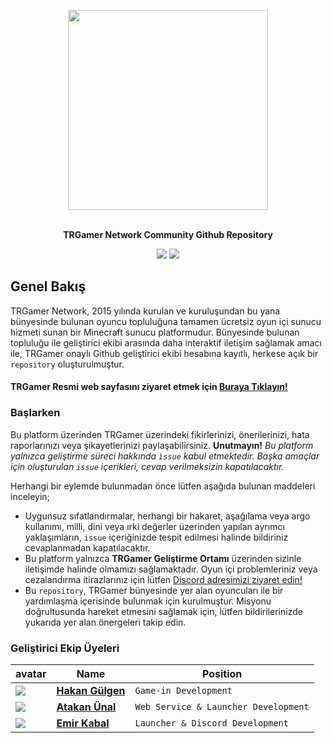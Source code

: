 <p align="center"> <img align="center" style="width: 320px" src="https://cdn.datafex.com.tr/XeP8UY.png" /> </p> <br />

<div align="center">
<b>TRGamer Network Community Github Repository</b>
</div>

<div align="center">

![](https://forthebadge.com/images/badges/built-with-love.svg) ![](https://forthebadge.com/images/badges/for-you.svg)
</div>

## Genel Bakış
TRGamer Network, 2015 yılında kurulan ve kuruluşundan bu yana bünyesinde bulunan oyuncu topluluğuna tamamen ücretsiz oyun içi sunucu hizmeti sunan bir Minecraft sunucu platformudur. Bünyesinde bulunan topluluğu ile geliştirici ekibi arasında daha interaktif iletişim sağlamak amacı ile, TRGamer onaylı Github geliştirici ekibi hesabına kayıtlı, herkese açık bir `repository` oluşturulmuştur. 

#### TRGamer Resmi web sayfasını ziyaret etmek için [Buraya Tıklayın!](https://trgamer.net)

### Başlarken 
Bu platform üzerinden TRGamer üzerindeki fikirlerinizi, önerilerinizi, hata raporlarınızı veya şikayetlerinizi paylaşabilirsiniz. **Unutmayın!** *Bu platform yalnızca geliştirme süreci hakkında `ìssue` kabul etmektedir. Başka amaçlar için oluşturulan `issue` içerikleri, cevap verilmeksizin kapatılacaktır.* 

Herhangi bir eylemde bulunmadan önce lütfen aşağıda bulunan maddeleri inceleyin;
- Uygunsuz sıfatlandırmalar, herhangi bir hakaret, aşağılama veya argo kullanımı, milli, dini veya ırki değerler üzerinden yapılan ayrımcı yaklaşımların, `issue` içeriğinizde tespit edilmesi halinde bildiriniz cevaplanmadan kapatılacaktır.
- Bu platform yalnızca **TRGamer Geliştirme Ortamı** üzerinden sizinle iletişimde halinde olmamızı sağlamaktadır. Oyun içi problemleriniz veya cezalandırma itirazlarınız için lütfen [Discord adresimizi ziyaret edin!](https://discord.gg/MvdQ4m2)
- Bu `repository`, TRGamer bünyesinde yer alan oyuncuları ile bir yardımlaşma içerisinde bulunmak için kurulmuştur. Misyonu doğrultusunda hareket etmesini sağlamak için, lütfen bildirilerinizde yukarıda yer alan önergeleri takip edin.

### Geliştirici Ekip Üyeleri
avatar | Name | Position
-- | -- | --
![](https://avatars2.githubusercontent.com/u/20889640?s=50&v=4) | **[Hakan Gülgen](https://github.com/HakanGulgen)** | `Game-in Development`
![](https://avatars0.githubusercontent.com/u/20890510?s=50&v=4) | **[Atakan Ünal](https://github.com/AtakanButik)** | `Web Service & Launcher Development`
![](https://avatars2.githubusercontent.com/u/28771692?s=50&v=4) | **[Emir Kabal](https://github.com/emirkabal)** | `Launcher & Discord Development`

